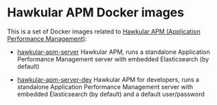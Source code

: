 # Hawkular APM Docker images

This is a set of Docker images related to [Hawkular APM (Application Performance Management)](https://github.com/hawkular/hawkular-apm):

- [hawkular-apm-server](https://hub.docker.com/r/jboss/hawkular-apm-server/) Hawkular APM, runs a standalone Application Performance Management server with embedded Elasticsearch (by default)

- [hawkular-apm-server-dev](https://hub.docker.com/r/jboss/hawkular-apm-server-dev) Hawkular APM for developers, runs a standalone Application Performance Management server with embedded Elasticsearch (by default) and a default user/password
